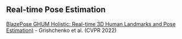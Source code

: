 ## Real-time Pose Estimation
[BlazePose GHUM Holistic: Real-time 3D Human Landmarks and Pose Estimation)](https://arxiv.org/pdf/2206.11678.pdf) -  Grishchenko et al. (CVPR 2022)
